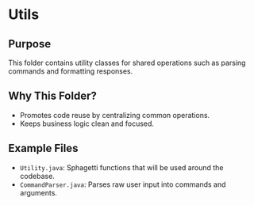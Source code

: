 # Utils

## Purpose

This folder contains utility classes for shared operations such as parsing commands and formatting responses.

## Why This Folder?

- Promotes code reuse by centralizing common operations.
- Keeps business logic clean and focused.

## Example Files

- `Utility.java`: Sphagetti functions that will be used around the codebase.
- `CommandParser.java`: Parses raw user input into commands and arguments.
